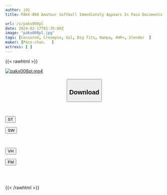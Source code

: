 ```yaml
---
author: j91
title: PAKX-008 Amateur Softball Immediately Appears In Paco Documents! Nan Street Heaven *007

url: /v/pakx008pl
date: 2024-02-17T01:35:00Z
image: "pakx008pl.jpg"
tags: [Censored, Creampie, Gal, Big Tits, Nampa, 4HR+, Slender	]
maker: [Paco-chan。  ]
actress: [ ]
---
```



{{< rawhtml >}}

<div class="video" data-videoid="KWp1M9xrx8T02PD">
    <a href="javascript:;">
        <img src="/v/pakx008pl/pakx008pl.jpg" width="WIDTH" height="HEIGHT" alt="pakx008pl.mp4" loading="lazy">
    </a>
</div>

<script type="text/javascript" src="https://j91.asia/asset/on-demand-st.js"></script>

<br>
  <link rel="stylesheet" href="https://j91.asia/asset/bs5.css">
  
  <center>
  <button class="btn btn-primary" type="button" data-bs-toggle="collapse" data-bs-target=".multi-collapse" aria-expanded="false" aria-controls="multiCollapseExample1 multiCollapseExample2"><h2>Download</h2></button></center>
</p>
<div class="row">
  <div class="col">
    <div class="collapse multi-collapse" id="multiCollapseExample1">
      <div class="card card-body">
	      	      <br>
<div class="buttons">  
<p><a href="https://streamtape.to/v/KWp1M9xrx8T02PD" target="_blank"><button class="btn-hover color-3"><i class="fa fa-download"></i> ST</button></a></p>
<p><a href="https://cdnwish.com/2bnopri5134k" target="_blank"><button class="btn-hover color-2"><i class="fa fa-download"></i> SW</button></a></p></div>
    </div>
  </div>
</div>
  <div class="col">
    <div class="collapse multi-collapse" id="multiCollapseExample2">
      <div class="card card-body">
	      <br>
<div class="buttons">
<p><a href="javascript:;"><button class="btn-hover color-9"><i class="fa fa-download"></i> VH</button></a></p>
<p><a href="javascript:;"><button class="btn-hover color-8"><i class="fa fa-download"></i> FM</button></a></p></div>
<br><br>
      </div>
    </div>
  </div>
</div>

{{< /rawhtml >}}